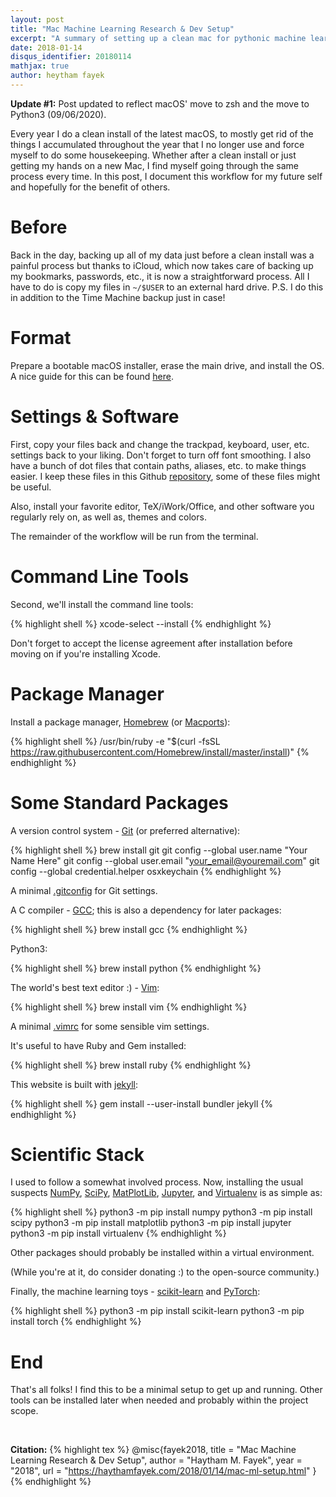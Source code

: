 ```yaml
---
layout: post
title: "Mac Machine Learning Research & Dev Setup"
excerpt: "A summary of setting up a clean mac for pythonic machine learning research and development."
date: 2018-01-14
disqus_identifier: 20180114
mathjax: true
author: heytham fayek
---
```


**Update #1:** Post updated to reflect macOS' move to zsh and the move to Python3 (09/06/2020). 

Every year I do a clean install of the latest macOS, to mostly get rid of the things I accumulated throughout the year that I no longer use and force myself to do some housekeeping. 
Whether after a clean install or just getting my hands on a new Mac, I find myself going through the same process every time.
In this post, I document this workflow for my future self and hopefully for the benefit of others. 

# Before

Back in the day, backing up all of my data just before a clean install was a painful process but thanks to iCloud, which now takes care of backing up my bookmarks, passwords, etc., it is now a straightforward process.
All I have to do is copy my files in `~/$USER` to an external hard drive. 
P.S. I do this in addition to the Time Machine backup just in case!

# Format

Prepare a bootable macOS installer, erase the main drive, and install the OS.
A nice guide for this can be found [here](https://www.macrumors.com/how-to/perform-clean-install-macos-catalina/).

# Settings & Software

First, copy your files back and change the trackpad, keyboard, user, etc. settings back to your liking.
Don't forget to turn off font smoothing. 
I also have a bunch of dot files that contain paths, aliases, etc. to make things easier. 
I keep these files in this Github [repository](https://github.com/haythamfayek/dotfiles), some of these files might be useful.

Also, install your favorite editor, TeX/iWork/Office, and other software you regularly rely on, as well as, themes and colors.

The remainder of the workflow will be run from the terminal.

# Command Line Tools

Second, we'll install the command line tools:

{% highlight shell %}
xcode-select --install 
{% endhighlight %}

Don't forget to accept the license agreement after installation before moving on if you're installing Xcode.

# Package Manager

Install a package manager, [Homebrew](https://brew.sh) (or [Macports](https://www.macports.org)):

{% highlight shell %}
/usr/bin/ruby -e "$(curl -fsSL https://raw.githubusercontent.com/Homebrew/install/master/install)"
{% endhighlight %}

# Some Standard Packages

A version control system - [Git](https://git-scm.com/) (or preferred alternative): 

{% highlight shell %}
brew install git
git config --global user.name "Your Name Here"
git config --global user.email "your_email@youremail.com"
git config --global credential.helper osxkeychain
{% endhighlight %}

A minimal [.gitconfig](https://github.com/haythamfayek/dotfiles/.gitconfig) for Git settings.

A C compiler - [GCC](https://gcc.gnu.org); this is also a dependency for later packages:

{% highlight shell %}
brew install gcc
{% endhighlight %}

Python3:

{% highlight shell %}
brew install python
{% endhighlight %}

The world's best text editor :) - [Vim](http://www.vim.org): 

{% highlight shell %}
brew install vim
{% endhighlight %}

A minimal [.vimrc](https://github.com/haythamfayek/dotfiles/.vimrc) for some sensible vim settings.

It's useful to have Ruby and Gem installed:

{% highlight shell %}
brew install ruby
{% endhighlight %}

This website is built with [jekyll](https://jekyllrb.com):

{% highlight shell %}
gem install --user-install bundler jekyll
{% endhighlight %}

# Scientific Stack

I used to follow a somewhat involved process. 
Now, installing the usual suspects [NumPy](http://www.numpy.org), [SciPy](https://www.scipy.org), [MatPlotLib](https://matplotlib.org), [Jupyter](http://jupyter.org), and [Virtualenv](https://virtualenv.pypa.io/en/stable/) is as simple as:

{% highlight shell %}
python3 -m pip install numpy
python3 -m pip install scipy
python3 -m pip install matplotlib
python3 -m pip install jupyter
python3 -m pip install virtualenv
{% endhighlight %}

Other packages should probably be installed within a virtual environment.

(While you're at it, do consider donating :) to the open-source community.)

Finally, the machine learning toys - [scikit-learn](http://scikit-learn.org) and [PyTorch](http://pytorch.org): 

{% highlight shell %}
python3 -m pip install scikit-learn
python3 -m pip install torch
{% endhighlight %}

# End

That's all folks!
I find this to be a minimal setup to get up and running.
Other tools can be installed later when needed and probably within the project scope. 

<br>

**Citation:**
{% highlight tex %}
@misc{fayek2018,
  title   = "Mac Machine Learning Research & Dev Setup",
  author  = "Haytham M. Fayek",
  year    = "2018",
  url     = "https://haythamfayek.com/2018/01/14/mac-ml-setup.html"
}
{% endhighlight %}
